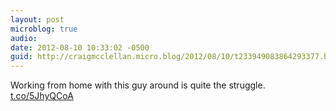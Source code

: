 ```yaml
---
layout: post
microblog: true
audio: 
date: 2012-08-10 10:33:02 -0500
guid: http://craigmcclellan.micro.blog/2012/08/10/t233949083864293377.html
---
```

Working from home with this guy around is quite the struggle.  [t.co/5JhyQCoA](http://t.co/5JhyQCoA)
